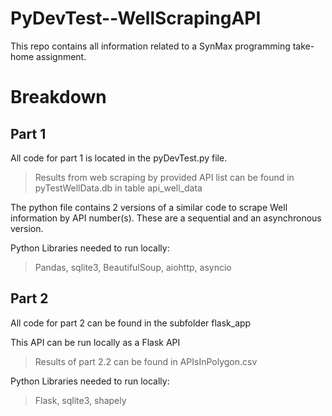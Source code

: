 # PyDevTest--WellScrapingAPI
This repo contains all information related to a SynMax programming take-home assignment.


# Breakdown
## Part 1
All code for part 1 is located in the pyDevTest.py file.
> Results from web scraping by provided API list can be found in pyTestWellData.db in table api_well_data

The python file contains 2 versions of a similar code to scrape Well information by API number(s). These are a sequential and an asynchronous version.

Python Libraries needed to run locally:
>Pandas, sqlite3, BeautifulSoup, aiohttp, asyncio

## Part 2
All code for part 2 can be found in the subfolder flask_app

This API can be run locally as a Flask API

>Results of part 2.2 can be found in APIsInPolygon.csv

Python Libraries needed to run locally:
>Flask, sqlite3, shapely
